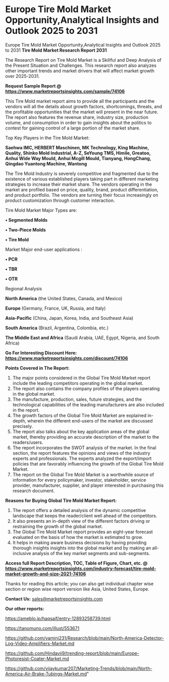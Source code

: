 # Europe Tire Mold Market Opportunity,Analytical Insights and Outlook 2025 to 2031
 Europe Tire Mold Market Opportunity,Analytical Insights and Outlook 2025 to 2031
<strong>Tire Mold Market Research Report 2031</strong>

The Research Report on Tire Mold Market is a Skillful and Deep Analysis of the Present Situation and Challenges. This research report also analyzes other important trends and market drivers that will affect market growth over 2025-2031.

<strong>Request Sample Report @ <a href=https://www.marketreportsinsights.com/sample/74106>https://www.marketreportsinsights.com/sample/74106</a></strong>

This Tire Mold market report aims to provide all the participants and the vendors will all the details about growth factors, shortcomings, threats, and the profitable opportunities that the market will present in the near future. The report also features the revenue share, industry size, production volume, and consumption in order to gain insights about the politics to contest for gaining control of a large portion of the market share.

Top Key Players in the Tire Mold Market:

<strong>Saehwa IMC, HERBERT Maschinen, MK Technology, King Machine, Quality, Shinko Mold Industrial, A-Z, SeYoung TMS, Himile, Greatoo, Anhui Wide Way Mould, Anhui Mcgill Mould, Tianyang, HongChang, Qingdao Yuantong Machine, Wantong</strong>

The Tire Mold Industry is severely competitive and fragmented due to the existence of various established players taking part in different marketing strategies to increase their market share. The vendors operating in the market are profiled based on price, quality, brand, product differentiation, and product portfolio. The vendors are turning their focus increasingly on product customization through customer interaction.

Tire Mold Market Major Types are:

<strong>• Segmented Molds

• Two-Piece Molds

• Tire Mold</strong>

Market Major end-user applications :

<strong>• PCR

• TBR

• OTR</strong>

Regional Analysis

</u><strong><b>North America</b></strong> (the United States, Canada, and Mexico)

<strong><b>Europe </b></strong>(Germany, France, UK, Russia, and Italy)

<strong><b>Asia-Pacific</b></strong> (China, Japan, Korea, India, and Southeast Asia)

<strong><b>South America</b></strong> (Brazil, Argentina, Colombia, etc.)

<strong><b>The Middle East and Africa</b></strong> (Saudi Arabia, UAE, Egypt, Nigeria, and South Africa)

<strong>Go For Interesting Discount Here: <a href=https://www.marketreportsinsights.com/discount/74106>https://www.marketreportsinsights.com/discount/74106</a></strong>

<strong>Points Covered in The Report:</strong>
<ol>
  <li>The major points considered in the Global Tire Mold Market report include the leading competitors operating in the global market.</li>
  <li>The report also contains the company profiles of the players operating in the global market.</li>
  <li>The manufacture, production, sales, future strategies, and the technological capabilities of the leading manufacturers are also included in the report.</li>
  <li>The growth factors of the Global Tire Mold Market are explained in-depth, wherein the different end-users of the market are discussed precisely.</li>
  <li>The report also talks about the key application areas of the global market, thereby providing an accurate description of the market to the readers/users.</li>
  <li>The report incorporates the SWOT analysis of the market. In the final section, the report features the opinions and views of the industry experts and professionals. The experts analyzed the export/import policies that are favorably influencing the growth of the Global Tire Mold Market.</li>
  <li>The report on the Global Tire Mold Market is a worthwhile source of information for every policymaker, investor, stakeholder, service provider, manufacturer, supplier, and player interested in purchasing this research document.</li>
</ol>
<strong>Reasons for Buying Global Tire Mold Market Report:</strong>

<ol>
  <li>The report offers a detailed analysis of the dynamic competitive landscape that keeps the reader/client well ahead of the competitors.</li>
  <li>It also presents an in-depth view of the different factors driving or restraining the growth of the global market.</li>
  <li>The Global Tire Mold Market report provides an eight-year forecast evaluated on the basis of how the market is estimated to grow.</li>
  <li>It helps in making aware business decisions by having providing thorough insights insights into the global market and by making an all-inclusive analysis of the key market segments and sub-segments.</li>
</ol>
<strong>Access full Report Description, TOC, Table of Figure, Chart, etc. @ <a href=https://www.marketreportsinsights.com/industry-forecast/tire-mold-market-growth-and-size-2021-74106>https://www.marketreportsinsights.com/industry-forecast/tire-mold-market-growth-and-size-2021-74106</a></strong>


Thanks for reading this article; you can also get individual chapter wise section or region wise report version like Asia, United States, Europe.

<strong>Contact Us:</strong>
sales@marketreportsinsights.com

<strong>Our other reports:</strong>

<a href=https://ameblo.jp/haqsaif/entry-12893258739.html>https://ameblo.jp/haqsaif/entry-12893258739.html</a>

<a href=https://tanomuno.com/illust/553671>https://tanomuno.com/illust/553671</a>

<a href=https://github.com/yamini231/Research/blob/main/North-America-Detector-Log-Video-Amplifiers-Market.md>https://github.com/yamini231/Research/blob/main/North-America-Detector-Log-Video-Amplifiers-Market.md</a>

<a href=https://github.com/Hindavii9/trending-report/blob/main/Europe-Photoresist-Coater-Market.md>https://github.com/Hindavii9/trending-report/blob/main/Europe-Photoresist-Coater-Market.md</a>

<a href=https://github.com/vijaykumar207/Marketing-Trends/blob/main/North-America-Air-Brake-Tubings-Market.md>https://github.com/vijaykumar207/Marketing-Trends/blob/main/North-America-Air-Brake-Tubings-Market.md</a>"
